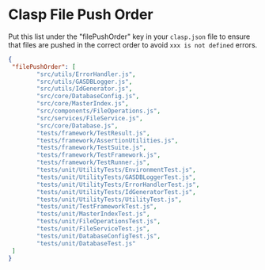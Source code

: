 # Clasp File Push Order

Put this list under the "filePushOrder" key in your `clasp.json` file to ensure that files are pushed in the correct order to avoid `xxx is not defined` errors.

```json
{
 "filePushOrder": [
        "src/utils/ErrorHandler.js",
        "src/utils/GASDBLogger.js",
        "src/utils/IdGenerator.js",
        "src/core/DatabaseConfig.js",
        "src/core/MasterIndex.js",
        "src/components/FileOperations.js",
        "src/services/FileService.js",
        "src/core/Database.js",
        "tests/framework/TestResult.js",
        "tests/framework/AssertionUtilities.js",
        "tests/framework/TestSuite.js",
        "tests/framework/TestFramework.js",
        "tests/framework/TestRunner.js",
        "tests/unit/UtilityTests/EnvironmentTest.js",
        "tests/unit/UtilityTests/GASDBLoggerTest.js",
        "tests/unit/UtilityTests/ErrorHandlerTest.js",
        "tests/unit/UtilityTests/IdGeneratorTest.js",
        "tests/unit/UtilityTests/UtilityTest.js",
        "tests/unit/TestFrameworkTest.js",
        "tests/unit/MasterIndexTest.js",
        "tests/unit/FileOperationsTest.js",
        "tests/unit/FileServiceTest.js",
        "tests/unit/DatabaseConfigTest.js",
        "tests/unit/DatabaseTest.js"
 ]
}
```
